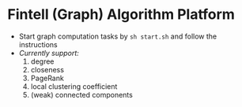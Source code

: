 # Fintell (Graph) Algorithm Platform
* Start graph computation tasks by `sh start.sh` and follow the instructions
* *Currently support:*
  1. degree
  2. closeness
  3. PageRank
  4. local clustering coefficient
  5. (weak) connected components
